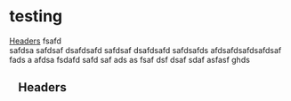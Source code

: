 # testing
<a href="#headers">Headers</a>
fsafd<br>
safdsa
safdsaf
dsafdsafd
safdsaf
dsafdsafd
safdsafds
afdsafdsafdsafdsaf
fads
a
afdsa
fsdafd
safd
saf
ads
as
fsaf
dsf
dsaf
sdaf
asfasf
ghds























<h2>
<a id="user-content-headers" class="anchor" href="#headers" aria-hidden="true"><svg aria-hidden="true" class="octicon octicon-link" height="16" version="1.1" viewBox="0 0 16 16" width="16"></svg></a>Headers</h2>
